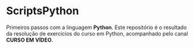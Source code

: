 # ScriptsPython
 Primeiros passos com a linguagem **Python**. Este repositório é o resultado da resolução de exercícios do curso em Python, acompanhado pelo canal **CURSO EM VÍDEO**.
